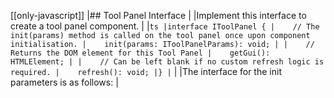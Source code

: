 [[only-javascript]]
|## Tool Panel Interface
|
|Implement this interface to create a tool panel component.
|
|```ts
|interface IToolPanel {
|    // The init(params) method is called on the tool panel once upon component initialisation.
|    init(params: IToolPanelParams): void;
|
|    // Returns the DOM element for this Tool Panel
|    getGui(): HTMLElement;
|
|    // Can be left blank if no custom refresh logic is required.
|    refresh(): void;
|}
|```
|
|The interface for the init parameters is as follows:
|


